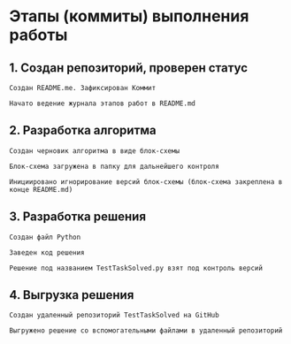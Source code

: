 # Этапы (коммиты) выполнения работы
## 1. Создан репозиторий, проверен статус

    Создан README.me. Зафиксирован Коммит

    Начато ведение журнала этапов работ в README.md

## 2. Разработка алгоритма

    Создан черновик алгоритма в виде блок-схемы

    Блок-схема загружена в папку для дальнейшего контроля

    Инициировано игнорирование версий блок-схемы (блок-схема закреплена в конце README.md)

## 3. Разработка решения

    Создан файл Python

    Заведен код решения

    Решение под названием TestTaskSolved.py взят под контроль версий

## 4. Выгрузка решения

    Создан удаленный репозиторий TestTaskSolved на GitHub

    Выгружено решение со вспомогательными файлами в удаленный репозиторий